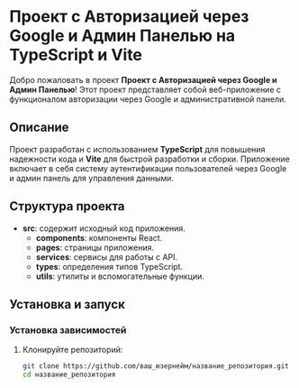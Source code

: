 # Проект с Авторизацией через Google и Админ Панелью на TypeScript и Vite

Добро пожаловать в проект **Проект с Авторизацией через Google и Админ Панелью**! Этот проект представляет собой веб-приложение с функционалом авторизации через Google и административной панели.

## Описание

Проект разработан с использованием **TypeScript** для повышения надежности кода и **Vite** для быстрой разработки и сборки. Приложение включает в себя систему аутентификации пользователей через Google и админ панель для управления данными.

## Структура проекта

- **src**: содержит исходный код приложения.
  - **components**: компоненты React.
  - **pages**: страницы приложения.
  - **services**: сервисы для работы с API.
  - **types**: определения типов TypeScript.
  - **utils**: утилиты и вспомогательные функции.

## Установка и запуск

### Установка зависимостей

1. Клонируйте репозиторий:

   ```bash
   git clone https://github.com/ваш_юзернейм/название_репозитория.git
   cd название_репозитория
